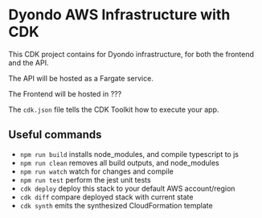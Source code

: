 # Dyondo AWS Infrastructure with CDK

This CDK project contains for Dyondo infrastructure, for both the frontend and the API.

The API will be hosted as a Fargate service.

The Frontend will be hosted in ???

The `cdk.json` file tells the CDK Toolkit how to execute your app.

## Useful commands

 * `npm run build`   installs node_modules, and compile typescript to js
 * `npm run clean`   removes all build outputs, and node_modules
 * `npm run watch`   watch for changes and compile
 * `npm run test`    perform the jest unit tests
 * `cdk deploy`      deploy this stack to your default AWS account/region
 * `cdk diff`        compare deployed stack with current state
 * `cdk synth`       emits the synthesized CloudFormation template
